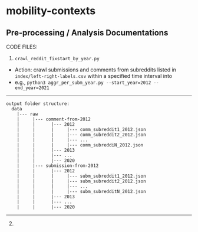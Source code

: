 # mobility-contexts

## Pre-processing / Analysis Documentations

CODE FILES:

1. `crawl_reddit_fixstart_by_year.py`
- Action: crawl submissions and comments from subreddits listed in `index/left-right-labels.csv` within a specified time interval into
- e.g., `python3 aggr_per_subm_year.py --start_year=2012 --end_year=2021`

-------------------------------------------------
    output folder structure:
      data
        |--- raw
        |     |--- comment-from-2012
        |     |      |--- 2012
        |     |      |     |--- comm_subreddit1_2012.json
        |     |      |     |--- comm_subreddit2_2012.json
        |     |      |     |--- ...
        |     |      |     |--- comm_subreddiN_2012.json
        |     |      |--- 2013
        |     |      |--- ...
        |     |      |--- 2020
        |     |--- submission-from-2012
        |     |      |--- 2012
        |     |      |     |--- subm_subreddit1_2012.json
        |     |      |     |--- subm_subreddit2_2012.json
        |     |      |     |--- ...
        |     |      |     |--- subm_subredditN_2012.json
        |     |      |--- 2013
        |     |      |--- ...
        |     |      |--- 2020
-------------------------------------------------

2. 
